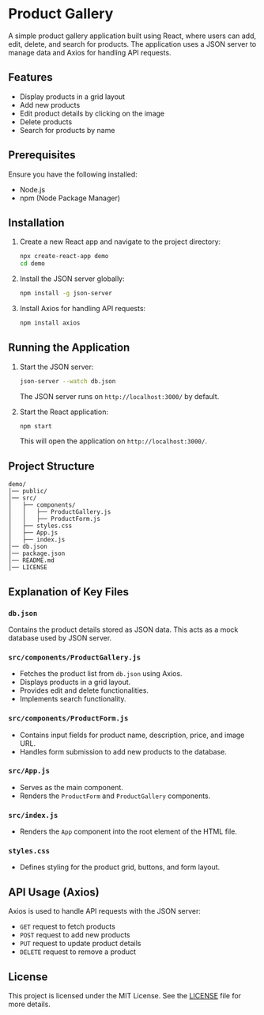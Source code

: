 # Product Gallery

A simple product gallery application built using React, where users can add, edit, delete, and search for products. The application uses a JSON server to manage data and Axios for handling API requests.

## Features
- Display products in a grid layout
- Add new products
- Edit product details by clicking on the image
- Delete products
- Search for products by name

## Prerequisites
Ensure you have the following installed:
- Node.js
- npm (Node Package Manager)

## Installation

1. Create a new React app and navigate to the project directory:
   ```sh
   npx create-react-app demo  
   cd demo  
   ```  
2. Install the JSON server globally:
   ```sh
   npm install -g json-server  
   ```  
3. Install Axios for handling API requests:
   ```sh
   npm install axios  
   ```  

## Running the Application

1. Start the JSON server:
   ```sh
   json-server --watch db.json  
   ```  
   The JSON server runs on `http://localhost:3000/` by default.

2. Start the React application:
   ```sh
   npm start  
   ```  
   This will open the application on `http://localhost:3000/`.

## Project Structure

```
demo/
│── public/
│── src/
│   ├── components/
│   │   ├── ProductGallery.js
│   │   ├── ProductForm.js
│   ├── styles.css
│   ├── App.js
│   ├── index.js
│── db.json
│── package.json
│── README.md
│── LICENSE
```

## Explanation of Key Files

### `db.json`
Contains the product details stored as JSON data. This acts as a mock database used by JSON server.

### `src/components/ProductGallery.js`
- Fetches the product list from `db.json` using Axios.
- Displays products in a grid layout.
- Provides edit and delete functionalities.
- Implements search functionality.

### `src/components/ProductForm.js`
- Contains input fields for product name, description, price, and image URL.
- Handles form submission to add new products to the database.

### `src/App.js`
- Serves as the main component.
- Renders the `ProductForm` and `ProductGallery` components.

### `src/index.js`
- Renders the `App` component into the root element of the HTML file.

### `styles.css`
- Defines styling for the product grid, buttons, and form layout.

## API Usage (Axios)
Axios is used to handle API requests with the JSON server:
- `GET` request to fetch products
- `POST` request to add new products
- `PUT` request to update product details
- `DELETE` request to remove a product

## License
This project is licensed under the MIT License. See the [LICENSE](LICENSE) file for more details.

